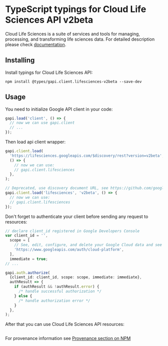 # TypeScript typings for Cloud Life Sciences API v2beta

Cloud Life Sciences is a suite of services and tools for managing, processing, and transforming life sciences data.
For detailed description please check [documentation](https://cloud.google.com/life-sciences).

## Installing

Install typings for Cloud Life Sciences API:

```
npm install @types/gapi.client.lifesciences-v2beta --save-dev
```

## Usage

You need to initialize Google API client in your code:

```typescript
gapi.load('client', () => {
  // now we can use gapi.client
  // ...
});
```

Then load api client wrapper:

```typescript
gapi.client.load(
  'https://lifesciences.googleapis.com/$discovery/rest?version=v2beta',
  () => {
    // now we can use:
    // gapi.client.lifesciences
  },
);
```

```typescript
// Deprecated, use discovery document URL, see https://github.com/google/google-api-javascript-client/blob/master/docs/reference.md#----gapiclientloadname----version----callback--
gapi.client.load('lifesciences', 'v2beta', () => {
  // now we can use:
  // gapi.client.lifesciences
});
```

Don't forget to authenticate your client before sending any request to resources:

```typescript
// declare client_id registered in Google Developers Console
var client_id = '',
  scope = [
    // See, edit, configure, and delete your Google Cloud data and see the email address for your Google Account.
    'https://www.googleapis.com/auth/cloud-platform',
  ],
  immediate = true;
// ...

gapi.auth.authorize(
  {client_id: client_id, scope: scope, immediate: immediate},
  authResult => {
    if (authResult && !authResult.error) {
      /* handle successful authorization */
    } else {
      /* handle authorization error */
    }
  },
);
```

After that you can use Cloud Life Sciences API resources: <!-- TODO: make this work for multiple namespaces -->

```typescript

```

For provenance information see [Provenance section on NPM](https://www.npmjs.com/package/@maxim_mazurok/gapi.client.lifesciences-v2beta#Provenance:~:text=none-,Provenance,-Built%20and%20signed)
